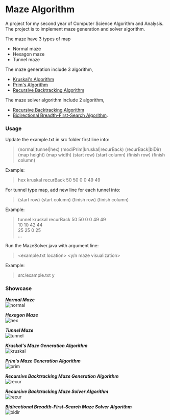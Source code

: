# Maze Algorithm

A project for my second year of Computer Science Algorithm and Analysis. The project is to implement maze generation and solver algorithm. 

The maze have 3 types of map
* Normal maze
* Hexagon maze
* Tunnel maze

The maze generation include 3 algorithm, 
* [Kruskal's Algorithm](https://en.wikipedia.org/wiki/Kruskal%27s_algorithm)
* [Prim's Algorithm](https://en.wikipedia.org/wiki/Prim%27s_algorithm)
* [Recursive Backtracking Algorithm](https://en.wikipedia.org/wiki/Backtracking)

The maze solver algorithm include 2 algorithm, 
* [Recursive Backtracking Algorithm](https://en.wikipedia.org/wiki/Backtracking) 
* [Bidirectional Breadth-First-Search Algorithm](https://en.wikipedia.org/wiki/Bidirectional_search).

### Usage
Update the example.txt in src folder first line into: 
>(normal|tunnel|hex) (modiPrim|kruskal|recurBack) (recurBack|biDir) (map height) (map width) (start row) (start column) (finish row) (finish column)

Example:
> hex kruskal recurBack 50 50 0 0 49 49

For tunnel type map, add new line for each tunnel into:  
> (start row) (start column) (finish row) (finish column)

Example:
> tunnel kruskal recurBack 50 50 0 0 49 49  
> 10 10 42 44  
> 25 25 0 25  
> ...

Run the MazeSolver.java with argument line:
> <example.txt location> <y/n maze visualization>

Example:
> src/example.txt y

### Showcase
***Normal Maze***  
![normal](https://github.com/ZankiMaru/maze_algorithm/blob/master/showcase/normal-maze.png)

***Hexagon Maze***  
![hex](https://github.com/ZankiMaru/maze_algorithm/blob/master/showcase/hex-maze.png)

***Tunnel Maze***  
![tunnel](https://github.com/ZankiMaru/maze_algorithm/blob/master/showcase/tunnel-maze.png)

***Kruskal's Maze Generation Algorithm***  
![kruskal](https://github.com/ZankiMaru/maze_algorithm/blob/master/showcase/kruskal-maze.png)

***Prim's Maze Generation Algorithm***  
![prim](https://github.com/ZankiMaru/maze_algorithm/blob/master/showcase/modiprim-maze.png)

***Recursive Backtracking Maze Generation Algorithm***  
![recur](https://github.com/ZankiMaru/maze_algorithm/blob/master/showcase/recurback-maze.png)

***Recursive Backtracking Maze Solver Algorithm***  
![recur](https://github.com/ZankiMaru/maze_algorithm/blob/master/showcase/recur-solve.gif)

***Bidirectional Breadth-First-Search Maze Solver Algorithm***  
![bidir](https://github.com/ZankiMaru/maze_algorithm/blob/master/showcase/bidir-solve.gif)


